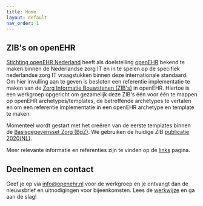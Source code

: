 ```yaml
---
title: Home
layout: default
nav_order: 1
---
```


## ZIB's on openEHR

[Stichting openEHR Nederland](https://www.openehr.nl) heeft als doelstelling [openEHR](https://www.openehr.org) bekend te maken binnen de Nederlandse zorg IT en in te spelen op 
de specifiek nederlandse zorg IT vraagstukken binnen deze internationale standaard. 
Om hier invulling aan te geven is besloten een referentie implementatie te maken van de [Zorg Informatie Bouwstenen (ZIB's)](https://zibs.nl/wiki/ZIB_Hoofdpagina) in openEHR. 
Hiertoe is een werkgroep opgericht om gezamelijk deze ZIB's één voor één te mappen op openEHR archetypes/templates, de betreffende archetypes te 
vertalen en om een referentie implementatie in een openEHR archetype en template te maken.

Momenteel wordt gestart met het creëren van de eerste templates binnen de [Basisgegevensset Zorg (BgZ)](https://www.nictiz.nl/standaardisatie/informatiestandaarden/basisgegevensset-zorg-bgz). 
We gebruiken de huidige ZIB [publicatie 2020(NL)](https://zibs.nl/wiki/ZIB_Publicatie_2020(NL)). 

Meer relevante informatie en referenties zijn te vinden op de [links](/links.html) pagina.


## Deelnemen en contact

Geef je op via info@openehr.nl voor de werkgroep en je ontvangt dan de nieuwsbrief en uitnodigingen voor bijeenkomsten. 
Lees de [werkwijze](/help.html) en ga aan de slag!
